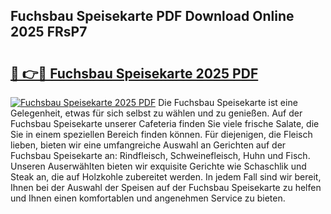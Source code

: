 ## Fuchsbau Speisekarte PDF Download Online 2025 FRsP7

# <h2><a href="http://gc8mhb.nevu.top/?p=Fuchsbau+Speisekarte">🔗 👉🔴 Fuchsbau Speisekarte 2025 PDF</a></h2>

[![Fuchsbau Speisekarte 2025 PDF](https://i.imgur.com/dBaPXMq.png)](http://gc8mhb.nevu.top/?p=Fuchsbau+Speisekarte)
Die Fuchsbau Speisekarte ist eine Gelegenheit, etwas für sich selbst zu wählen und zu genießen. Auf der Fuchsbau Speisekarte unserer Cafeteria finden Sie viele frische Salate, die Sie in einem speziellen Bereich finden können. Für diejenigen, die Fleisch lieben, bieten wir eine umfangreiche Auswahl an Gerichten auf der Fuchsbau Speisekarte an: Rindfleisch, Schweinefleisch, Huhn und Fisch. Unseren Auserwählten bieten wir exquisite Gerichte wie Schaschlik und Steak an, die auf Holzkohle zubereitet werden. In jedem Fall sind wir bereit, Ihnen bei der Auswahl der Speisen auf der Fuchsbau Speisekarte zu helfen und Ihnen einen komfortablen und angenehmen Service zu bieten.
